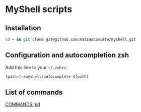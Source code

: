 # MyShell scripts

## Installation

```sh
cd ~ && git clone git@github.com:matiascaniete/myshell.git
```

## Configuration and autocompletion zsh

Add this line to your `~/.zshrc`:

```sh
fpath=(~/myshell/autocomplete $fpath)
```

## List of commands

[COMMANDS.md](docs/COMMANDS.md)
